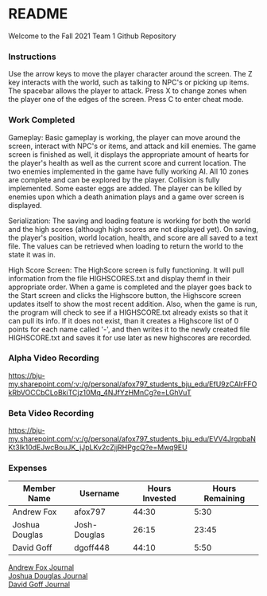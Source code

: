 # README

Welcome to the Fall 2021 Team 1 Github Repository

### Instructions
Use the arrow keys to move the player character around the screen. The Z key interacts with the world, such as talking to NPC's or picking up items.  The spacebar allows the player to attack. Press X to change zones when the player one of the edges of the screen. Press C to enter cheat mode.

### Work Completed
Gameplay: Basic gameplay is working, the player can move around the screen, interact with NPC's or items, and attack and kill enemies. The game screen is finished as well, it displays the appropriate amount of hearts for the player's health as well as the current score and current location. The two enemies implemented in the game have fully working AI. All 10 zones are complete and can be explored by the player. Collision is fully implemented. Some easter eggs are added. The player can be killed by enemies upon which a death animation plays and a game over screen is displayed. 



Serialization: The saving and loading feature is working for both the world and the high scores (although high scores are not displayed yet). On saving, the player's position, world location, health, and score are all saved to a text file. The values can be retrieved when loading to return the world to the state it was in.


High Score Screen: The HighScore screen is fully functioning. It will pull information from the file HIGHSCORES.txt and display themf in their appropriate order. When a game is completed and the player goes back to the Start screen and clicks the Highscore button, the Highscore screen updates itself to show the most recent addition. Also, when the game is run, the program will check to see if a HIGHSCORE.txt already exists so that it can pull its info. If it does not exist, than it creates a Highscore list of 0 points for each name called '-', and then writes it to the newly created file HIGHSCORE.txt and saves it for use later as new highscores are recorded.




### Alpha Video Recording
https://bju-my.sharepoint.com/:v:/g/personal/afox797_students_bju_edu/EfU9zCAlrFFOkRbVOCCbCLoBkiTCjz10Mq_4NJfYzHMnCg?e=LGhVuT

### Beta Video Recording
https://bju-my.sharepoint.com/:v:/g/personal/afox797_students_bju_edu/EVV4JrgpbaNKt3lk10dEJwcBouJK_jJpLKv2cZjjRHPgcQ?e=Mwq9EU


### Expenses
| Member Name | Username | Hours Invested | Hours Remaining |
|-------------|----------|----------------|-----------------|
| Andrew Fox | afox797 | 44:30 | 5:30 |
| Joshua Douglas | Josh-Douglas | 26:15 | 23:45 |
| David Goff | dgoff448 | 44:10 | 5:50 |
  
[Andrew Fox Journal](https://github.com/bjucps209/fall2021-team1/wiki/Andrew-Fox-Journal)  
[Joshua Douglas Journal](https://github.com/bjucps209/fall2021-team1/wiki/Joshua-Douglas-Journal)  
[David Goff Journal](https://github.com/bjucps209/fall2021-team1/wiki/David-Goff-Journal)
